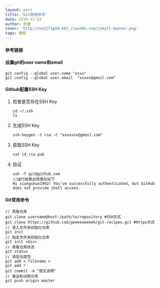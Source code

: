 ```yaml
---
layout: post
title: 'Git常用命令'
date: 2019-11-23
author: 李童
cover: 'http://on2171g4d.bkt.clouddn.com/jekyll-banner.png'
tags: 教程
---
```


#### 参考链接

#### 设置git的user name和email

```
git config --global user.name "xxxx"
git config --global user.email  "xxxxx@gmail.com"
```

#### Github配置SSH Key

1. 检查是否存在SSH Key

   ```
   cd ~/.ssh
   ls
   ```

2. 生成SSH Key

   ```
   ssh-keygen -t rsa -C "xxxxxxx@gmail.com"
   ```

3. 获取SSH Key

   ```
   cat id_rsa.pub
   ```

4. 验证

   ```
   ssh -T git@github.com
   //运行结果出现类似如下
   Hi xiangshuo1992! You've successfully authenticated, but GitHub does not provide shell access.
   ```

#### Git常用命令

```
// 克隆仓库
git clone username@host:/path/to/repository #SSH方式
git clone https://github.com/geeeeeeeeek/git-recipes.git #Https方式
// 进入文件夹初始化仓库
git init
// 指定文件夹初始化仓库
git init <dic>
// 查看仓库状态
git status
// 添加与提交
git add < filename >
git add *
git commit -m "提交说明"
// 推送到远程仓库
git push origin master
```

